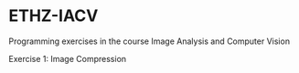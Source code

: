 # ETHZ-IACV

Programming exercises in the course Image Analysis and Computer Vision

Exercise 1: Image Compression
